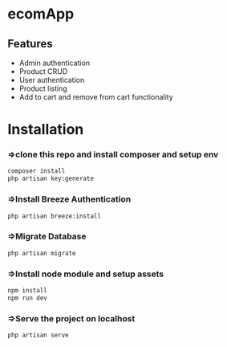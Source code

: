 # ecomApp

## Features

- Admin authentication 
- Product CRUD 
- User authentication
- Product  listing
- Add to cart and remove from cart functionality  


# Installation

### =>clone this repo and install composer and setup env
```bash
composer install
php artisan key:generate
```
 
### =>Install Breeze Authentication
```bash
php artisan breeze:install
```
    
### =>Migrate Database
```bash
php artisan migrate
```
  
### =>Install node module  and setup assets
```bash
npm install
npm run dev
```

### =>Serve the project on localhost
```bash
php artisan serve
```
    